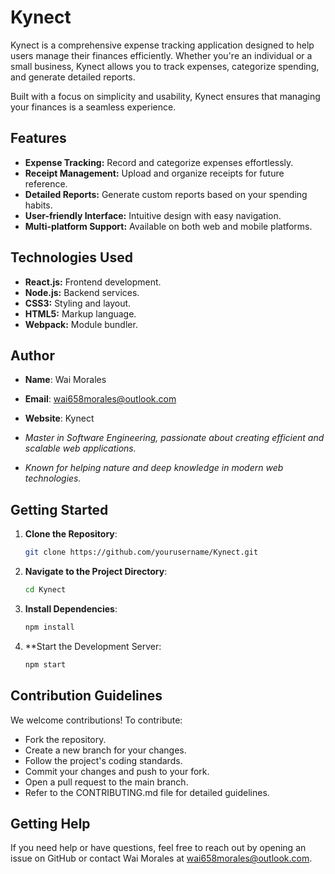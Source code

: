 # Kynect


Kynect is a comprehensive expense tracking application designed to help users manage their finances efficiently. Whether you're an individual or a small business, 
Kynect allows you to track expenses, categorize spending, and generate detailed reports. 

Built with a focus on simplicity and usability, Kynect ensures that managing your finances is a seamless experience.

## Features

- **Expense Tracking:** Record and categorize expenses effortlessly.
- **Receipt Management:** Upload and organize receipts for future reference.
- **Detailed Reports:** Generate custom reports based on your spending habits.
- **User-friendly Interface:** Intuitive design with easy navigation.
- **Multi-platform Support:** Available on both web and mobile platforms.

## Technologies Used

- **React.js:** Frontend development.
- **Node.js:** Backend services.
- **CSS3:** Styling and layout.
- **HTML5:** Markup language.
- **Webpack:** Module bundler.

## Author

- **Name**: Wai Morales  
- **Email**: wai658morales@outlook.com  
- **Website**: Kynect

- *Master in Software Engineering, passionate about creating efficient and scalable web applications.*  
- *Known for helping nature and deep knowledge in modern web technologies.*  

## Getting Started

1. **Clone the Repository**:
   ```bash
   git clone https://github.com/yourusername/Kynect.git
2. **Navigate to the Project Directory**:
   ```bash
   cd Kynect
3. **Install Dependencies**:
   ```bash
   npm install
4. **Start the Development Server:
   ```bash
   npm start

## Contribution Guidelines

We welcome contributions! To contribute:
- Fork the repository.
- Create a new branch for your changes.
- Follow the project's coding standards.
- Commit your changes and push to your fork.
- Open a pull request to the main branch.
- Refer to the CONTRIBUTING.md file for detailed guidelines.

## Getting Help
If you need help or have questions, feel free to reach out by opening an issue on GitHub or contact Wai Morales at wai658morales@outlook.com.
